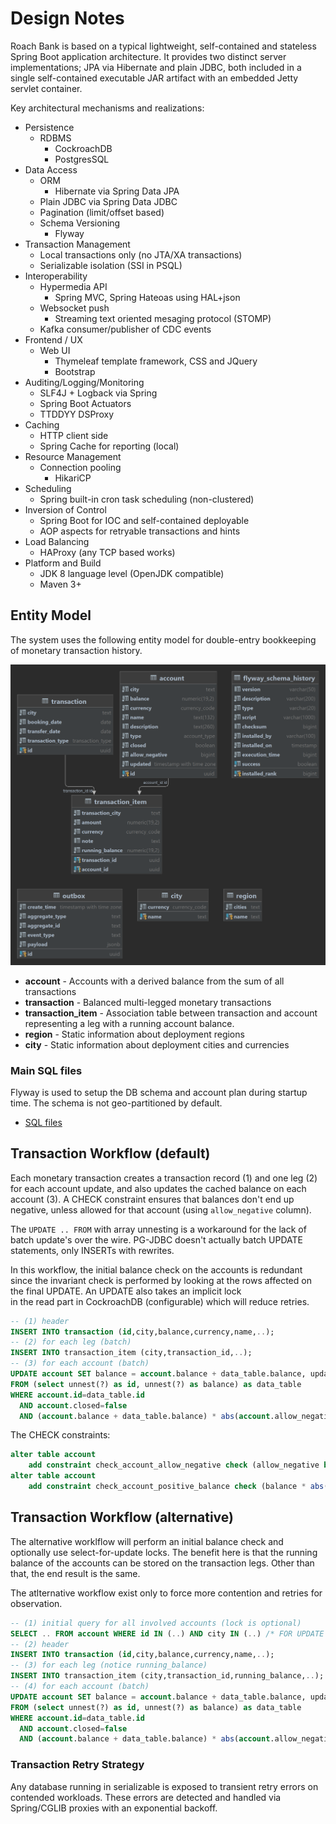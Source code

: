 # Design Notes

Roach Bank is based on a typical lightweight, self-contained and stateless Spring Boot application architecture. 
It provides two distinct server implementations; JPA via Hibernate and plain JDBC, both included in a single
self-contained executable JAR artifact with an embedded Jetty servlet container. 

Key architectural mechanisms and realizations:

- Persistence
   - RDBMS 
       - CockroachDB
       - PostgresSQL
-  Data Access
    - ORM
       - Hibernate via Spring Data JPA
    - Plain JDBC via Spring Data JDBC
    - Pagination (limit/offset based)
    - Schema Versioning
        - Flyway
- Transaction Management
    - Local transactions only (no JTA/XA transactions)
    - Serializable isolation (SSI in PSQL)
- Interoperability
    - Hypermedia API
        - Spring MVC, Spring Hateoas using HAL+json
    - Websocket push 
        - Streaming text oriented mesaging protocol (STOMP)
    - Kafka consumer/publisher of CDC events 
- Frontend / UX
    - Web UI
        - Thymeleaf template framework, CSS and JQuery
        - Bootstrap    
- Auditing/Logging/Monitoring
    - SLF4J + Logback via Spring                   
    - Spring Boot Actuators
    - TTDDYY DSProxy
- Caching
    - HTTP client side
    - Spring Cache for reporting (local)
- Resource Management
    - Connection pooling
        - HikariCP 
- Scheduling
    - Spring built-in cron task scheduling (non-clustered)
- Inversion of Control       
    - Spring Boot for IOC and self-contained deployable
    - AOP aspects for retryable transactions and hints
- Load Balancing
    - HAProxy (any TCP based works)
- Platform and Build
    - JDK 8 language level (OpenJDK compatible)
    - Maven 3+

## Entity Model

The system uses the following entity model for double-entry bookkeeping of monetary transaction history. 

![schema](diagram_schema.png)

- **account**  - Accounts with a derived balance from the sum of all transactions
- **transaction**  - Balanced multi-legged monetary transactions
- **transaction_item** - Association table between transaction and account representing a leg with a running account balance.
- **region**  - Static information about deployment regions
- **city**  - Static information about deployment cities and currencies

### Main SQL files

Flyway is used to setup the DB schema and account plan during startup time. The schema is not geo-partitioned 
by default.

- [SQL files](../bank-server/src/main/resources/db) 

## Transaction Workflow (default)

Each monetary transaction creates a transaction record (1) and one leg (2) for each account update, and 
also updates the cached balance on each account (3). A CHECK constraint ensures that balances 
don't end up negative, unless allowed for that account (using `allow_negative` column). 

The `UPDATE .. FROM` with array unnesting is a workaround for the lack of batch update's over the wire.
PG-JDBC doesn't actually batch UPDATE statements, only INSERTs with rewrites.

In this workflow, the initial balance check on the accounts is redundant since the invariant check
is performed by looking at the rows affected on the final UPDATE. An UPDATE also takes an implicit lock  
in the read part in CockroachDB (configurable) which will reduce retries.

```sql
-- (1) header
INSERT INTO transaction (id,city,balance,currency,name,..);
-- (2) for each leg (batch)
INSERT INTO transaction_item (city,transaction_id,..);
-- (3) for each account (batch)
UPDATE account SET balance = account.balance + data_table.balance, updated=clock_timestamp()
FROM (select unnest(?) as id, unnest(?) as balance) as data_table
WHERE account.id=data_table.id
  AND account.closed=false
  AND (account.balance + data_table.balance) * abs(account.allow_negative-1) >= 0
```

The CHECK constraints:

````sql
alter table account
    add constraint check_account_allow_negative check (allow_negative between 0 and 1);
alter table account
    add constraint check_account_positive_balance check (balance * abs(allow_negative - 1) >= 0);
````

## Transaction Workflow (alternative) 
                            
The alternative worklflow will perform an initial balance check and optionally use select-for-update locks.
The benefit here is that the running balance of the accounts can be stored on the transaction legs. 
Other than that, the end result is the same.

The atlternative workflow exist only to force more contention and retries for observation.

```sql
-- (1) initial query for all involved accounts (lock is optional)
SELECT .. FROM account WHERE id IN (..) AND city IN (..) /* FOR UPDATE */;
-- (2) header 
INSERT INTO transaction (id,city,balance,currency,name,..);
-- (3) for each leg (notice running_balance)
INSERT INTO transaction_item (city,transaction_id,running_balance,..);
-- (4) for each account (batch)
UPDATE account SET balance = account.balance + data_table.balance, updated=clock_timestamp()
FROM (select unnest(?) as id, unnest(?) as balance) as data_table
WHERE account.id=data_table.id
  AND account.closed=false
  AND (account.balance + data_table.balance) * abs(account.allow_negative-1) >= 0
```

### Transaction Retry Strategy

Any database running in serializable is exposed to transient retry errors on contended workloads. 
These errors are detected and handled via Spring/CGLIB proxies with an exponential backoff. 
